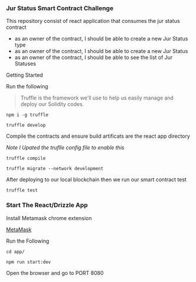 ### Jur Status Smart Contract Challenge

This repository consist of react application that consumes the jur status contract

- as an owner of the contract, I should be able to create a new Jur Status type
- as an owner of the contract, I should be able to create a new Jur Status
- as an owner of the contract, I should be able to see the list of Jur Statuses

Getting Started

Run the following

> Truffle is the framework we'll use to help us easily manage and deploy our Solidity codes. 

```
npm i -g truffle

truffle develop

```

Compile the contracts and ensure build artificats are the react app directory

*Note I Upated the truflle config file to enable this*

```
truffle compile

truffle migrate --network development

```

After deploying to our local blockchain then we run our smart contract test

```
truffle test

```

### Start The React/Drizzle App

Install Metamask chrome extension

[MetaMask](https://chrome.google.com/webstore/detail/metamask/nkbihfbeogaeaoehlefnkodbefgpgknn?hl=en)


Run the Following

```
cd app/

npm run start:dev

```

Open the browser and go to PORT 8080


